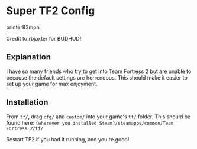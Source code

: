 # Super TF2 Config
printer83mph

Credit to rbjaxter for BUDHUD!

## Explanation
I have so many friends who try to get into Team Fortress 2 but are unable to because the default settings are horrendous. This should make it easier to set up your game for max enjoyment.

## Installation
From ```tf/```, drag ```cfg/``` and ```custom/``` into your game's ```tf/``` folder. This should be found here: ```(wherever you installed Steam)/steamapps/common/Team Fortress 2/tf/```

Restart TF2 if you had it running, and you're good!
